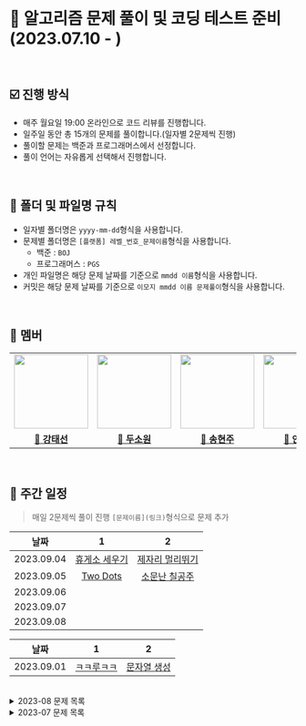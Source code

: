 # 💯 알고리즘 문제 풀이 및 코딩 테스트 준비 (2023.07.10 - )

<br />

## ☑️ 진행 방식

- 매주 월요일 19:00 온라인으로 코드 리뷰를 진행합니다.
- 일주일 동안 총 15개의 문제를 풀이합니다.(일자별 2문제씩 진행)
- 풀이할 문제는 백준과 프로그래머스에서 선정합니다.
- 풀이 언어는 자유롭게 선택해서 진행합니다.

<br />

## 📝 폴더 및 파일명 규칙

- 일자별 폴더명은 `yyyy-mm-dd`형식을 사용합니다.
- 문제별 폴더명은 `[플랫폼] 레벨_번호_문제이름`형식을 사용합니다.
  - 백준 : `BOJ`
  - 프로그래머스 : `PGS`
- 개인 파일명은 해당 문제 날짜를 기준으로 `mmdd 이름`형식을 사용합니다.
- 커밋은 해당 문제 날짜를 기준으로 `이모지 mmdd 이름 문제풀이`형식을 사용합니다.

<br />

## 🐥 멤버

<table>
 <tr>
    <td align="center"><a href="https://github.com/Taesun0727"><img src="https://avatars.githubusercontent.com/Taesun0727" width="130px;" alt=""></a></td>
    <td align="center"><a href="https://github.com/sw0610"><img src="https://avatars.githubusercontent.com/sw0610" width="130px;" alt=""></a></td>
    <td align="center"><a href="https://github.com/shyunju7"><img src="https://avatars.githubusercontent.com/shyunju7" width="130px;" alt=""></a></td>
    <td align="center"><a href="https://github.com/taebong1012"><img src="https://avatars.githubusercontent.com/taebong1012" width="130px;" alt=""></a></td>
    <td align="center"><a href="https://github.com/Jung-jin-su"><img src="https://avatars.githubusercontent.com/Jung-jin-su" width="130px;" alt=""></a></td>
  </tr>
  <tr>
    <td align="center"><a href="https://github.com/Taesun0727"><b>🦈 강태선</b></a></td>
    <td align="center"><a href="https://github.com/sw0610"><b>🐣 두소원</b></a></td>
    <td align="center"><a href="https://github.com/shyunju7"><b>🐶 송현주</b></a></td>
    <td align="center"><a href="https://github.com/taebong1012"><b>🐳 안태현</b></a></td>
    <td align="center"><a href="https://github.com/Jung-jin-su"><b>🦕 정진수</b></a></td>
  </tr>
</table>

<br/>

## 📅 주간 일정

> 매일 2문제씩 풀이 진행
> `[문제이름](링크)`형식으로 문제 추가


|    날짜    |                       1                       |                                           2                                           |
| :--------: | :-------------------------------------------: | :-----------------------------------------------------------------------------------: |
| 2023.09.04 | [휴게소 세우기](https://www.acmicpc.net/problem/1477) | [제자리 멀리뛰기](https://www.acmicpc.net/problem/6209) |
| 2023.09.05 | [Two Dots](https://www.acmicpc.net/problem/16929) | [소문난 칠공주](https://www.acmicpc.net/problem/1941) |
| 2023.09.06 | []() | []() |
| 2023.09.07 | []() | []() |
| 2023.09.08 | []() | []() |


|    날짜    |                       1                       |                                           2                                           |
| :--------: | :-------------------------------------------: | :-----------------------------------------------------------------------------------: |
| 2023.09.01 | [ㅋㅋ루ㅋㅋ](https://www.acmicpc.net/problem/20442) | [문자열 생성](https://www.acmicpc.net/problem/6137) |

<br/>

<details>
<summary>2023-08 문제 목록</summary>
  
|    날짜    |                                         1                                          |                                               2                                               |
| :--------: | :-------------------------------------------------------: | :----------------------------------------------------------------------------------: |
| 2023.08.01 | [피리 부는 사나이](https://www.acmicpc.net/problem/16724) |   [자물쇠와 열쇠](https://school.programmers.co.kr/learn/courses/30/lessons/60059)   |
| 2023.08.02 |      [리모컨](https://www.acmicpc.net/problem/1107)       | [코딩 테스트 공부](https://school.programmers.co.kr/learn/courses/30/lessons/118668) |
| 2023.08.03 |    [비밀 모임](https://www.acmicpc.net/problem/13424)     |                [양 구출 작전](https://www.acmicpc.net/problem/16437)                 |
| 2023.08.07 | [해킹](https://www.acmicpc.net/problem/10282) | [파괴되지 않은 건물](https://school.programmers.co.kr/learn/courses/30/lessons/92344) |
| 2023.08.08 | [사회망 서비스(SNS)](https://www.acmicpc.net/problem/2533) | [게임 닉네임](https://www.acmicpc.net/problem/16934) |
| 2023.08.09 | [합승 택시 요금](https://school.programmers.co.kr/learn/courses/30/lessons/72413) | [틱택토](https://www.acmicpc.net/problem/7682) |
| 2023.08.10 | [파티](https://www.acmicpc.net/problem/1238) |  [보석 쇼핑](https://school.programmers.co.kr/learn/courses/30/lessons/67258)  |
| 2023.08.11 | [합이 0](https://www.acmicpc.net/problem/3151) | [광고삽입](https://school.programmers.co.kr/learn/courses/30/lessons/72414) |
| 2023.08.14 |  [도둑 🥷](https://www.acmicpc.net/problem/13422)  |  [좋다 🥰](https://www.acmicpc.net/problem/1253)  |
| 2023.08.15 |  [🎵니가 싫어 싫어 너무 싫어 싫어 오지 마 내게 찝쩍대지마🎵](https://www.acmicpc.net/problem/20440)  |  [부대복귀 🪖](https://school.programmers.co.kr/learn/courses/30/lessons/132266)  |
| 2023.08.16 |  [중량제한 🤚](https://www.acmicpc.net/problem/1939)  |  [불우이웃돕기 🧑‍🦼](https://www.acmicpc.net/problem/1414)  |
| 2023.08.17 |  [우주신과의 교감 👽](https://www.acmicpc.net/problem/1774)  |  [경주로 건설 🏎️](https://school.programmers.co.kr/learn/courses/30/lessons/67259)  |
| 2023.08.18 |  [가장 가까운 공통 조상 🎅](https://www.acmicpc.net/problem/3584)  |  [월드컵 ⚽️](https://www.acmicpc.net/problem/6987)  |
| 2023.08.21 | [사탕가게](https://www.acmicpc.net/problem/4781) | [풍선 터트리기](https://school.programmers.co.kr/learn/courses/30/lessons/68646) |
| 2023.08.22 | [좋은수열](https://www.acmicpc.net/problem/2661) | [도서관](https://www.acmicpc.net/problem/1461) |
| 2023.08.23 | [벽타기](https://www.acmicpc.net/problem/23563) | [욕심쟁이 판다](https://www.acmicpc.net/problem/1937) |
| 2023.08.24 | [Puyo Puyo](https://www.acmicpc.net/problem/11559) | [카드 섞기](https://www.acmicpc.net/problem/1091) |
| 2023.08.25 | [거울 설치](https://www.acmicpc.net/problem/2151) | [단어 변환](https://school.programmers.co.kr/learn/courses/30/lessons/43163) |
| 2023.08.28 | [팀배분](https://www.acmicpc.net/problem/1953) | [정육점](https://www.acmicpc.net/problem/2258) |
| 2023.08.29 | [순회강연](https://www.acmicpc.net/problem/2109) | [운동](https://www.acmicpc.net/problem/1956) |
| 2023.08.30 | [타일 채우기](https://www.acmicpc.net/problem/2133) | [고냥이](https://www.acmicpc.net/problem/16472) |
| 2023.08.31 | [알고스팟](https://www.acmicpc.net/problem/1261) | [정수삼각형](https://school.programmers.co.kr/learn/courses/30/lessons/43105) |
</details>


<details>
<summary>2023-07 문제 목록</summary>

|    날짜    |                                         1                                          |                                               2                                               |                                        3                                        |
| :--------: | :--------------------------------------------------------------------------------: | :-------------------------------------------------------------------------------------------: | :-----------------------------------------------------------------------------: |
| 2023.07.10 |              [겹치는 건 싫어](https://www.acmicpc.net/problem/20922)               |                       [입국심사](https://www.acmicpc.net/problem/3079)                        |   [여행경로](https://school.programmers.co.kr/learn/courses/30/lessons/43164)   |
| 2023.07.11 |               [줄어들지 않아](https://www.acmicpc.net/problem/2688)                |                        [도서관](https://www.acmicpc.net/problem/1461)                         |  [베스트앨범](https://school.programmers.co.kr/learn/courses/30/lessons/42579)  |
| 2023.07.12 |                [테트로미노](https://www.acmicpc.net/problem/14500)                 |                       [내리막길](https://www.acmicpc.net/problem/1520)                        |    [등대](https://school.programmers.co.kr/learn/courses/30/lessons/133500)     |
| 2023.07.13 |                   [토마토](https://www.acmicpc.net/problem/7576)                   |                         [치즈](https://www.acmicpc.net/problem/2636)                          | [카운트 다운](https://school.programmers.co.kr/learn/courses/30/lessons/131129) |
| 2023.07.14 | [디스크 컨트롤러](https://school.programmers.co.kr/learn/courses/30/lessons/42627) |                      [인구 이동](https://www.acmicpc.net/problem/16234)                       |                [단어 수학](https://www.acmicpc.net/problem/1339)                |
| 2023.07.17 |                [다리 만들기](https://www.acmicpc.net/problem/2146)                 |       [사라지는 발판](https://school.programmers.co.kr/learn/courses/30/lessons/92345)        |                                        -                                        |
| 2023.07.18 |                  [두 용액](https://www.acmicpc.net/problem/2470)                   |         [단속카메라](https://school.programmers.co.kr/learn/courses/30/lessons/42884)         |                                        -                                        |
| 2023.07.19 |                    [물통](https://www.acmicpc.net/problem/2251)                    |                        [친구비](https://www.acmicpc.net/problem/16562)                        |                                        -                                        |
| 2023.07.20 |                   [스도쿠](https://www.acmicpc.net/problem/2580)                   |                        [동전 1](https://www.acmicpc.net/problem/2293)                         |                                        -                                        |
| 2023.07.21 |               [이진 검색 트리](https://www.acmicpc.net/problem/5639)               |                 [체스판 다시 칠하기 2](https://www.acmicpc.net/problem/25682)                 |                                        -                                        |
| 2023.07.24 |                 [회전초밥](https://www.acmicpc.net/problem/15961)                  |        [섬 연결하기](https://school.programmers.co.kr/learn/courses/30/lessons/42861)         |                                        -                                        |
| 2023.07.25 |                     [배](https://www.acmicpc.net/problem/1092)                     | [k진수에서 소수 개수 구하기](https://school.programmers.co.kr/learn/courses/30/lessons/92335) |                                        -                                        |
| 2023.07.26 |                  [게임개발](https://www.acmicpc.net/problem/1516)                  |                 [같이 눈사람 만들래?](https://www.acmicpc.net/problem/20366)                  |                                        -                                        |
| 2023.07.27 |                 [RGB거리 2](https://www.acmicpc.net/problem/17404)                 |        [불량 사용자](https://school.programmers.co.kr/learn/courses/30/lessons/64064)         |                                        -                                        |
| 2023.07.28 |                    [LCS](https://www.acmicpc.net/problem/9251)                     |          [에어컨](https://school.programmers.co.kr/learn/courses/30/lessons/214289)           |                                        -                                        |
| 2023.07.31 |                 [줄 세우기](https://www.acmicpc.net/problem/2252)                  | [연속 펄스 부분 수열의 합](https://school.programmers.co.kr/learn/courses/30/lessons/161988)  |                                        -                                        |

</details>
